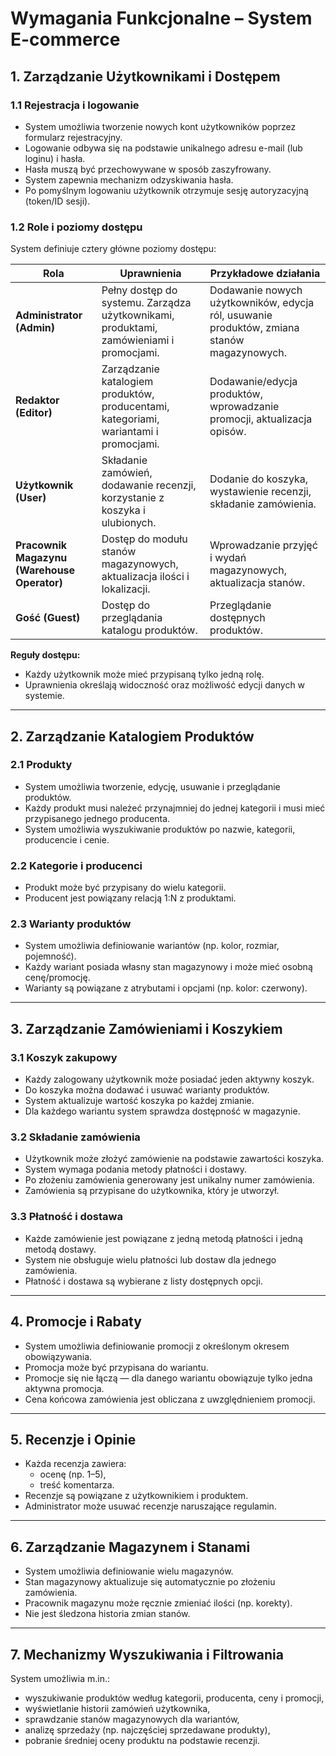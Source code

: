 # Wymagania Funkcjonalne – System E-commerce

## 1. Zarządzanie Użytkownikami i Dostępem

### 1.1 Rejestracja i logowanie

- System umożliwia tworzenie nowych kont użytkowników poprzez formularz rejestracyjny.  
- Logowanie odbywa się na podstawie unikalnego adresu e-mail (lub loginu) i hasła.  
- Hasła muszą być przechowywane w sposób zaszyfrowany.  
- System zapewnia mechanizm odzyskiwania hasła.  
- Po pomyślnym logowaniu użytkownik otrzymuje sesję autoryzacyjną (token/ID sesji).  

### 1.2 Role i poziomy dostępu

System definiuje cztery główne poziomy dostępu:

| Rola | Uprawnienia | Przykładowe działania |
|------|--------------|-----------------------|
| **Administrator (Admin)** | Pełny dostęp do systemu. Zarządza użytkownikami, produktami, zamówieniami i promocjami. | Dodawanie nowych użytkowników, edycja ról, usuwanie produktów, zmiana stanów magazynowych. |
| **Redaktor (Editor)** | Zarządzanie katalogiem produktów, producentami, kategoriami, wariantami i promocjami. | Dodawanie/edycja produktów, wprowadzanie promocji, aktualizacja opisów. |
| **Użytkownik (User)** | Składanie zamówień, dodawanie recenzji, korzystanie z koszyka i ulubionych. | Dodanie do koszyka, wystawienie recenzji, składanie zamówienia. |
| **Pracownik Magazynu (Warehouse Operator)** | Dostęp do modułu stanów magazynowych, aktualizacja ilości i lokalizacji. | Wprowadzanie przyjęć i wydań magazynowych, aktualizacja stanów. |
| **Gość (Guest)** | Dostęp do przeglądania katalogu produktów. | Przeglądanie dostępnych produktów. |

**Reguły dostępu:**
- Każdy użytkownik może mieć przypisaną tylko jedną rolę.    
- Uprawnienia określają widoczność oraz możliwość edycji danych w systemie.  

---

## 2. Zarządzanie Katalogiem Produktów

### 2.1 Produkty
- System umożliwia tworzenie, edycję, usuwanie i przeglądanie produktów.  
- Każdy produkt musi należeć przynajmniej do jednej kategorii i musi mieć przypisanego jednego producenta.   
- System umożliwia wyszukiwanie produktów po nazwie, kategorii, producencie i cenie.  

### 2.2 Kategorie i producenci  
- Produkt może być przypisany do wielu kategorii.  
- Producent jest powiązany relacją 1:N z produktami.  

### 2.3 Warianty produktów
- System umożliwia definiowanie wariantów (np. kolor, rozmiar, pojemność).  
- Każdy wariant posiada własny stan magazynowy i może mieć osobną cenę/promocję.  
- Warianty są powiązane z atrybutami i opcjami (np. kolor: czerwony).  

---

## 3. Zarządzanie Zamówieniami i Koszykiem

### 3.1 Koszyk zakupowy
- Każdy zalogowany użytkownik może posiadać jeden aktywny koszyk.  
- Do koszyka można dodawać i usuwać warianty produktów.  
- System aktualizuje wartość koszyka po każdej zmianie.  
- Dla każdego wariantu system sprawdza dostępność w magazynie.  

### 3.2 Składanie zamówienia
- Użytkownik może złożyć zamówienie na podstawie zawartości koszyka.  
- System wymaga podania metody płatności i dostawy.  
- Po złożeniu zamówienia generowany jest unikalny numer zamówienia.    
- Zamówienia są przypisane do użytkownika, który je utworzył.  

### 3.3 Płatność i dostawa
- Każde zamówienie jest powiązane z jedną metodą płatności i jedną metodą dostawy.  
- System nie obsługuje wielu płatności lub dostaw dla jednego zamówienia.  
- Płatność i dostawa są wybierane z listy dostępnych opcji.  

---

## 4. Promocje i Rabaty
- System umożliwia definiowanie promocji z określonym okresem obowiązywania.  
- Promocja może być przypisana do wariantu.  
- Promocje się nie łączą — dla danego wariantu obowiązuje tylko jedna aktywna promocja.  
- Cena końcowa zamówienia jest obliczana z uwzględnieniem promocji.  

---

## 5. Recenzje i Opinie 
- Każda recenzja zawiera:
  - ocenę (np. 1–5),  
  - treść komentarza.  
- Recenzje są powiązane z użytkownikiem i produktem.  
- Administrator może usuwać recenzje naruszające regulamin.  

---

## 6. Zarządzanie Magazynem i Stanami
- System umożliwia definiowanie wielu magazynów.   
- Stan magazynowy aktualizuje się automatycznie po złożeniu zamówienia.  
- Pracownik magazynu może ręcznie zmieniać ilości (np. korekty).  
- Nie jest śledzona historia zmian stanów.  

---

## 7. Mechanizmy Wyszukiwania i Filtrowania
System umożliwia m.in.:
- wyszukiwanie produktów według kategorii, producenta, ceny i promocji,  
- wyświetlanie historii zamówień użytkownika,  
- sprawdzanie stanów magazynowych dla wariantów,  
- analizę sprzedaży (np. najczęściej sprzedawane produkty),  
- pobranie średniej oceny produktu na podstawie recenzji.  
